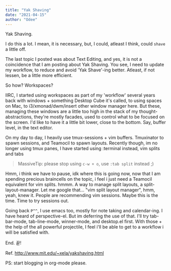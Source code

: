 ```yaml
---
title: "Yak Shaving"
date: "2021-04-15"
author: "Odee"
---
```


Yak Shaving.

I do this a lot. I mean, it is necessary, but, I could, atleast I think, could
`shave` a little off.

The last topic I posted was about Text Editing, and yes, it is not a
coincidence that I am posting about Yak Shaving. You see, I need to update my
workflow, to reduce and avoid 'Yak Shave'-ing better. Atleast, if not lessen,
be a little more efficient.

So how? Workspaces? 

IIRC, I started using workspaces as part of my 'workflow' several years back
with windows + something Desktop Cube it's called, to using spaces on Mac, to
i3/xmonad/dwm/insert other window manager here. But these, managing these
windows are a little too high in the stack of my thought-abstractions, they're
mostly facades, used to control what to be focused on the screen. I'd like to
have it a little bit lower, close to the bottom. Say, buffer level, in the text
editor.

On my day to day, I heavily use tmux-sessions + vim buffers. Tmuxinator to spawn
sessions, and Teamocil to spawn layouts. Recently though, im no longer using 
tmux panes, I have started using :terminal instead, vim splits and tabs 
> MassiveTip: please stop using `c-w + o`, use `:tab split` instead ;)

Hmm, i think we have to pause, idk where this is going now, now that I am
spending precious braincells on the topic, i feel i just need a Teamocil
equivalent for vim splits. hmmm. A way to manage split layouts, a
split-layout-manager. Let me google that... "vim split layout manager", hmm,
yeah, knew it. People are recommending vim sessions. Maybe this is the time.
Time to try sessions out.

Going back `P^^`, I use emacs too, mostly for note taking and calendar-ing. I
have heard of perspective-el. But im deferring the use of that. I'll try
tab-bar-mode, tab-line-mode, winner-mode, and desktop.el first. With those +
the help of the all powerful projectile, I feel i'll be able to get to a
workflow i will be satisfied with.

End. 끝!

Ref. http://www.mit.edu/~xela/yakshaving.html

PS: start blogging in org-mode please.
